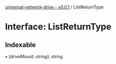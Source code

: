 [universal-network-drive - v0.0.1](../README.md) / ListReturnType

# Interface: ListReturnType

## Indexable

▪ [driveMount: *string*]: *string*
